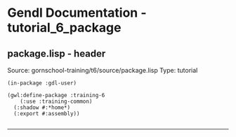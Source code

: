# Gendl Documentation - tutorial_6_package

## package.lisp - header
Source: gornschool-training/t6/source/package.lisp
Type: tutorial

```
(in-package :gdl-user)

(gwl:define-package :training-6
    (:use :training-common)
  (:shadow #:*home*)
  (:export #:assembly))


```

---

